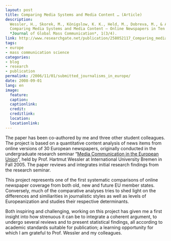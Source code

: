 ```yaml
---
layout: post
title: Comparing Media Systems and Media Content … (Article)
description:
  Wessler, H., Skorek, M., Königslow, K. K., Held, M., Dobreva, M., & Adolphsen, M. (2008).
  Comparing Media Systems and Media Content – Online Newspapers in Ten Eastern and Western European Countries.
  *Journal of Global Mass Communication*, 1(3/4).
link: http://www.researchgate.net/publication/258052117_Comparing_media_systems_and_media_content_online_newspapers_in_ten_Eastern_and_Western_European_countries/file/60b7d52c07d572e313.pdf
tags:
- europe
- mass communication science
categories:
- blog
- research
- publication
permalink: /2006/11/01/submitted_journalisms_in_europe/
date: 2008-09-01
lang: en
image:
  feature:
  caption:
  captionlink:
  credit:
  creditlink:
  location:
  locationlink:
---
```


The paper has been co-authored by me and three other student colleagues.
The project is based on a quantitative content analysis of news items from online versions of 30 European newspapers, originally conducted in the undergraduate research seminar “[Media Communication in the European Union](http://www.jacobs-university.de/academics/courses/Fall_2005/SHSS/960101_1/)”, held by Prof. Hartmut Wessler at International University Bremen in Fall 2005.
The paper reviews and integrates initial research findings from the research seminar.

<!--more-->

This project represents one of the first systematic comparisons of online newspaper coverage from both old, new and future EU member states.
Conversely, much of the comparative analyses tries to shed light on the differences and similiarities in journalistic styles as well as levels of Europeanization and studies their respective determinants.

Both inspiring and challenging, working on this project has given me a first insight into how strenuous it can be to integrate a coherent argument, to undergo several reviews and to present statistical findings, all according to academic standards suitable for publication; a learning opportunity for which I am grateful to Prof. Wessler and my colleagues.